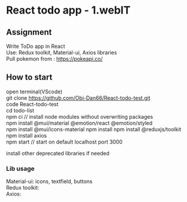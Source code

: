 # React todo app - 1.webIT

## Assignment
Write ToDo app in React\
Use: Redux toolkit, Material-ui, Axios libraries\
Pull pokemon from : https://pokeapi.co/

## How to start

open terminal(VScode)\
git clone https://github.com/Obi-Dan66/React-todo-test.git \
code React-todo-test\
cd todo-list\
npm ci // install node modules without overwriting packages\
npm install @mui/material @emotion/react @emotion/styled\
npm install @mui/icons-material
npm install npm install @reduxjs/toolkit\
npm install axios\
npm start // start on default localhost port 3000

install other deprecated libraries if needed

### Lib usage

Material-ui: icons, textfield, buttons\
Redux toolkit:\
Axios: